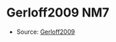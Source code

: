 <a name="material" />

# Gerloff2009 NM7
<script type="application/ld+json">
  {
    "@context": "https://schema.org/",
    "@type": "ChemicalSubstance",
    "http://purl.org/dc/terms/conformsTo":
      {
        "@type": "CreativeWork",
        "@id": "https://bioschemas.org/profiles/ChemicalSubstance/0.4-RELEASE/"
      },
    "@id": "https://egonw.github.io/nanowiki/nanowiki156.html#material",
    "name": "Gerloff2009 NM7",
    "sameAs": "http://127.0.0.1/mediawiki/index.php/Special:URIResolver/Gerloff2009_NM7"
  }
</script>


* Source: [Gerloff2009](http://127.0.0.1/mediawiki/index.php/Special:URIResolver/Gerloff2009)
